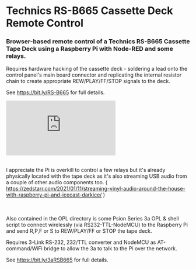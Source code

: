 # Technics RS-B665 Cassette Deck Remote Control

### Browser-based remote control of a Technics RS-B665 Cassette Tape Deck using a Raspberry Pi with Node-RED and some relays.

Requires hardware hacking of the cassette deck - soldering a lead onto the control panel's main board connector and replicating the internal resistor chain to create appropriate REW/PLAY/FF/STOP signals to the deck.

See https://bit.ly/RS-B665 for full details.

![Technics RS-B665 remiote control montage](https://audiokarma.org/forums/index.php?media/screenshot-from-2021-01-28-14-15-18-collage.24609/full&lightbox=1&last_edit_date=1612186000)
<br/><br/>  

I appreciate the Pi is overkill to control a few relays but it's already physically located with the tape deck as it's also streaming USB audio from a couple of other audio components too.
( https://zedstarr.com/2021/01/11/streaming-vinyl-audio-around-the-house-with-raspberry-pi-and-icecast-darkice/ )  
<br/><br/>  

Also contained in the OPL directory is some Psion Series 3a OPL & shell script to connect wirelessly (via RS232-TTL-NodeMCU) to the Raspberry Pi and send R,P,F or S to REW/PLAY/FF or STOP the tape deck.

Requires 3-Link RS-232, 232/TTL converter and NodeMCU as AT-command/WiFi bridge to allow the 3a to talk to the Pi over the network.

See https://bit.ly/3aRSB665 for full details.
